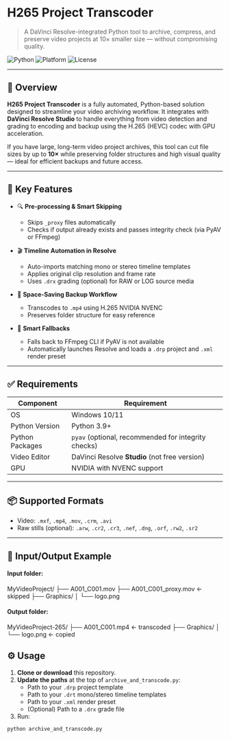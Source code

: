# H265 Project Transcoder

> A DaVinci Resolve-integrated Python tool to archive, compress, and preserve video projects at 10× smaller size — without compromising quality.

![Python](https://img.shields.io/badge/python-3.9-blue)
![Platform](https://img.shields.io/badge/platform-Windows-lightgrey)
![License](https://img.shields.io/badge/license-MIT-green)

---

## 🎯 Overview

**H265 Project Transcoder** is a fully automated, Python-based solution designed to streamline your video archiving workflow. It integrates with **DaVinci Resolve Studio** to handle everything from video detection and grading to encoding and backup using the H.265 (HEVC) codec with GPU acceleration.

If you have large, long-term video project archives, this tool can cut file sizes by up to **10×** while preserving folder structures and high visual quality — ideal for efficient backups and future access.

---

## 🧩 Key Features

- 🔍 **Pre-processing & Smart Skipping**
  - Skips `_proxy` files automatically
  - Checks if output already exists and passes integrity check (via PyAV or FFmpeg)

- 🎬 **Timeline Automation in Resolve**
  - Auto-imports matching mono or stereo timeline templates
  - Applies original clip resolution and frame rate
  - Uses `.drx` grading (optional) for RAW or LOG source media

- 💾 **Space-Saving Backup Workflow**
  - Transcodes to `.mp4` using H.265 NVIDIA NVENC
  - Preserves folder structure for easy reference

- 🧠 **Smart Fallbacks**
  - Falls back to FFmpeg CLI if PyAV is not available
  - Automatically launches Resolve and loads a `.drp` project and `.xml` render preset

---

## ✅ Requirements

| Component               | Requirement                                         |
|------------------------|-----------------------------------------------------|
| OS                     | Windows 10/11                                       |
| Python Version         | Python 3.9+                                         |
| Python Packages        | `pyav` (optional, recommended for integrity checks) |
| Video Editor           | DaVinci Resolve **Studio** (not free version)       |
| GPU                    | NVIDIA with NVENC support                           |

---

## 📦 Supported Formats

- Video: `.mxf`, `.mp4`, `.mov`, `.crm`, `.avi`
- Raw stills (optional): `.arw`, `.cr2`, `.cr3`, `.nef`, `.dng`, `.orf`, `.rw2`, `.sr2`

---

## 📁 Input/Output Example


#### Input folder:

MyVideoProject/
├── A001_C001.mov
├── A001_C001_proxy.mov    ← skipped
├── Graphics/
│   └── logo.png

#### Output folder:
MyVideoProject-265/
├── A001_C001.mp4          ← transcoded
├── Graphics/
│   └── logo.png           ← copied


## ⚙️ Usage

1. **Clone or download** this repository.
2. **Update the paths** at the top of `archive_and_transcode.py`:
   - Path to your `.drp` project template
   - Path to your `.drt` mono/stereo timeline templates
   - Path to your `.xml` render preset
   - (Optional) Path to a `.drx` grade file
3. Run:

```bash
python archive_and_transcode.py




